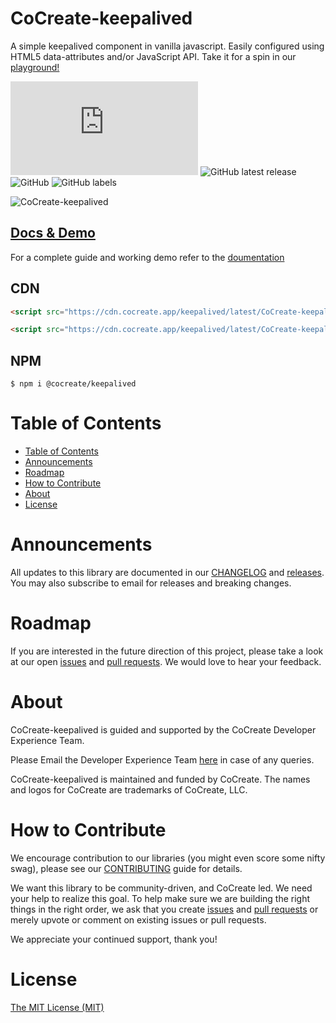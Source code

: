 # CoCreate-keepalived

A simple keepalived component in vanilla javascript. Easily configured using HTML5 data-attributes and/or JavaScript API. Take it for a spin in our [playground!](https://cocreate.app/docs/keepalived)

![GitHub file size in bytes](https://img.shields.io/github/size/CoCreate-app/CoCreate-keepalived/dist/CoCreate-keepalived.min.js?label=minified%20size&style=for-the-badge)
![GitHub latest release](https://img.shields.io/github/v/release/CoCreate-app/CoCreate-keepalived?style=for-the-badge)
![GitHub](https://img.shields.io/github/license/CoCreate-app/CoCreate-keepalived?style=for-the-badge)
![GitHub labels](https://img.shields.io/github/labels/CoCreate-app/CoCreate-keepalived/help%20wanted?style=for-the-badge)

![CoCreate-keepalived](https://cdn.cocreate.app/docs/CoCreate-keepalived.gif)

## [Docs & Demo](https://cocreate.app/docs/keepalived)

For a complete guide and working demo refer to the [doumentation](https://cocreate.app/docs/keepalived)

## CDN

```html
<script src="https://cdn.cocreate.app/keepalived/latest/CoCreate-keepalived.min.js"></script>
```

```html
<script src="https://cdn.cocreate.app/keepalived/latest/CoCreate-keepalived.min.css"></script>
```

## NPM

```shell
$ npm i @cocreate/keepalived
```

# Table of Contents

- [Table of Contents](#table-of-contents)
- [Announcements](#announcements)
- [Roadmap](#roadmap)
- [How to Contribute](#how-to-contribute)
- [About](#about)
- [License](#license)

<a name="announcements"></a>

# Announcements

All updates to this library are documented in our [CHANGELOG](https://github.com/CoCreate-app/CoCreate-keepalived/blob/master/CHANGELOG.md) and [releases](https://github.com/CoCreate-app/CoCreate-keepalived/releases). You may also subscribe to email for releases and breaking changes.

<a name="roadmap"></a>

# Roadmap

If you are interested in the future direction of this project, please take a look at our open [issues](https://github.com/CoCreate-app/CoCreate-keepalived/issues) and [pull requests](https://github.com/CoCreate-app/CoCreate-keepalived/pulls). We would love to hear your feedback.

<a name="about"></a>

# About

CoCreate-keepalived is guided and supported by the CoCreate Developer Experience Team.

Please Email the Developer Experience Team [here](mailto:develop@cocreate.app) in case of any queries.

CoCreate-keepalived is maintained and funded by CoCreate. The names and logos for CoCreate are trademarks of CoCreate, LLC.

<a name="contribute"></a>

# How to Contribute

We encourage contribution to our libraries (you might even score some nifty swag), please see our [CONTRIBUTING](https://github.com/CoCreate-app/CoCreate-keepalived/blob/master/CONTRIBUTING.md) guide for details.

We want this library to be community-driven, and CoCreate led. We need your help to realize this goal. To help make sure we are building the right things in the right order, we ask that you create [issues](https://github.com/CoCreate-app/CoCreate-keepalived/issues) and [pull requests](https://github.com/CoCreate-app/CoCreate-keepalived/pulls) or merely upvote or comment on existing issues or pull requests.

We appreciate your continued support, thank you!

# License

[The MIT License (MIT)](https://github.com/CoCreate-app/CoCreate-keepalived/blob/master/LICENSE)

